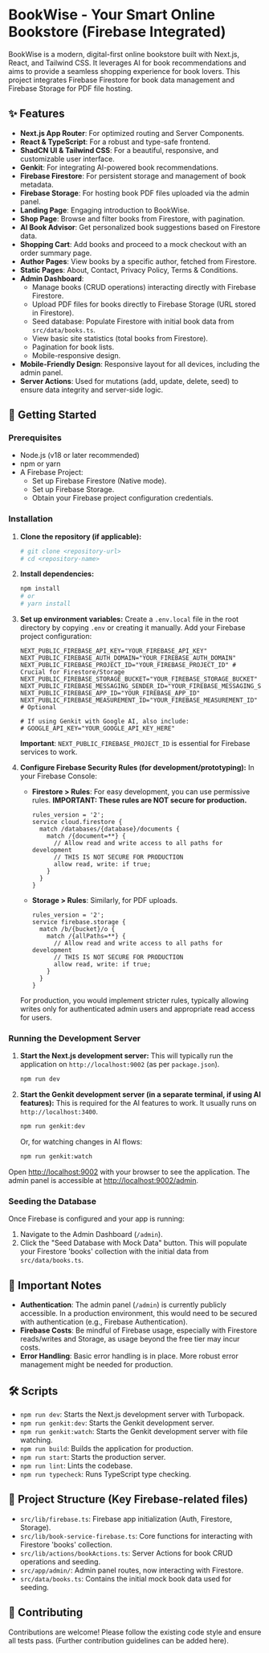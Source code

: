 # BookWise - Your Smart Online Bookstore (Firebase Integrated)

BookWise is a modern, digital-first online bookstore built with Next.js, React, and Tailwind CSS. It leverages AI for book recommendations and aims to provide a seamless shopping experience for book lovers. This project integrates Firebase Firestore for book data management and Firebase Storage for PDF file hosting.

## ✨ Features

*   **Next.js App Router**: For optimized routing and Server Components.
*   **React & TypeScript**: For a robust and type-safe frontend.
*   **ShadCN UI & Tailwind CSS**: For a beautiful, responsive, and customizable user interface.
*   **Genkit**: For integrating AI-powered book recommendations.
*   **Firebase Firestore**: For persistent storage and management of book metadata.
*   **Firebase Storage**: For hosting book PDF files uploaded via the admin panel.
*   **Landing Page**: Engaging introduction to BookWise.
*   **Shop Page**: Browse and filter books from Firestore, with pagination.
*   **AI Book Advisor**: Get personalized book suggestions based on Firestore data.
*   **Shopping Cart**: Add books and proceed to a mock checkout with an order summary page.
*   **Author Pages**: View books by a specific author, fetched from Firestore.
*   **Static Pages**: About, Contact, Privacy Policy, Terms & Conditions.
*   **Admin Dashboard**:
    *   Manage books (CRUD operations) interacting directly with Firebase Firestore.
    *   Upload PDF files for books directly to Firebase Storage (URL stored in Firestore).
    *   Seed database: Populate Firestore with initial book data from `src/data/books.ts`.
    *   View basic site statistics (total books from Firestore).
    *   Pagination for book lists.
    *   Mobile-responsive design.
*   **Mobile-Friendly Design**: Responsive layout for all devices, including the admin panel.
*   **Server Actions**: Used for mutations (add, update, delete, seed) to ensure data integrity and server-side logic.

## 🚀 Getting Started

### Prerequisites

*   Node.js (v18 or later recommended)
*   npm or yarn
*   A Firebase Project:
    *   Set up Firebase Firestore (Native mode).
    *   Set up Firebase Storage.
    *   Obtain your Firebase project configuration credentials.

### Installation

1.  **Clone the repository (if applicable):**
    ```bash
    # git clone <repository-url>
    # cd <repository-name>
    ```

2.  **Install dependencies:**
    ```bash
    npm install
    # or
    # yarn install
    ```

3.  **Set up environment variables:**
    Create a `.env.local` file in the root directory by copying `.env` or creating it manually. Add your Firebase project configuration:
    ```env
    NEXT_PUBLIC_FIREBASE_API_KEY="YOUR_FIREBASE_API_KEY"
    NEXT_PUBLIC_FIREBASE_AUTH_DOMAIN="YOUR_FIREBASE_AUTH_DOMAIN"
    NEXT_PUBLIC_FIREBASE_PROJECT_ID="YOUR_FIREBASE_PROJECT_ID" # Crucial for Firestore/Storage
    NEXT_PUBLIC_FIREBASE_STORAGE_BUCKET="YOUR_FIREBASE_STORAGE_BUCKET"
    NEXT_PUBLIC_FIREBASE_MESSAGING_SENDER_ID="YOUR_FIREBASE_MESSAGING_SENDER_ID"
    NEXT_PUBLIC_FIREBASE_APP_ID="YOUR_FIREBASE_APP_ID"
    NEXT_PUBLIC_FIREBASE_MEASUREMENT_ID="YOUR_FIREBASE_MEASUREMENT_ID" # Optional

    # If using Genkit with Google AI, also include:
    # GOOGLE_API_KEY="YOUR_GOOGLE_API_KEY_HERE"
    ```
    **Important**: `NEXT_PUBLIC_FIREBASE_PROJECT_ID` is essential for Firebase services to work.

4.  **Configure Firebase Security Rules (for development/prototyping):**
    In your Firebase Console:

    *   **Firestore > Rules**: For easy development, you can use permissive rules. **IMPORTANT: These rules are NOT secure for production.**
        ```
        rules_version = '2';
        service cloud.firestore {
          match /databases/{database}/documents {
            match /{document=**} {
              // Allow read and write access to all paths for development
              // THIS IS NOT SECURE FOR PRODUCTION
              allow read, write: if true;
            }
          }
        }
        ```

    *   **Storage > Rules**: Similarly, for PDF uploads.
        ```
        rules_version = '2';
        service firebase.storage {
          match /b/{bucket}/o {
            match /{allPaths=**} {
              // Allow read and write access to all paths for development
              // THIS IS NOT SECURE FOR PRODUCTION
              allow read, write: if true;
            }
          }
        }
        ```
    For production, you would implement stricter rules, typically allowing writes only for authenticated admin users and appropriate read access for users.

### Running the Development Server

1.  **Start the Next.js development server:**
    This will typically run the application on `http://localhost:9002` (as per `package.json`).
    ```bash
    npm run dev
    ```

2.  **Start the Genkit development server (in a separate terminal, if using AI features):**
    This is required for the AI features to work. It usually runs on `http://localhost:3400`.
    ```bash
    npm run genkit:dev
    ```
    Or, for watching changes in AI flows:
    ```bash
    npm run genkit:watch
    ```

Open [http://localhost:9002](http://localhost:9002) with your browser to see the application.
The admin panel is accessible at [http://localhost:9002/admin](http://localhost:9002/admin).

### Seeding the Database

Once Firebase is configured and your app is running:
1.  Navigate to the Admin Dashboard (`/admin`).
2.  Click the "Seed Database with Mock Data" button. This will populate your Firestore 'books' collection with the initial data from `src/data/books.ts`.

## 📝 Important Notes

*   **Authentication**: The admin panel (`/admin`) is currently publicly accessible. In a production environment, this would need to be secured with authentication (e.g., Firebase Authentication).
*   **Firebase Costs**: Be mindful of Firebase usage, especially with Firestore reads/writes and Storage, as usage beyond the free tier may incur costs.
*   **Error Handling**: Basic error handling is in place. More robust error management might be needed for production.

## 🛠️ Scripts

*   `npm run dev`: Starts the Next.js development server with Turbopack.
*   `npm run genkit:dev`: Starts the Genkit development server.
*   `npm run genkit:watch`: Starts the Genkit development server with file watching.
*   `npm run build`: Builds the application for production.
*   `npm run start`: Starts the production server.
*   `npm run lint`: Lints the codebase.
*   `npm run typecheck`: Runs TypeScript type checking.

## 📁 Project Structure (Key Firebase-related files)

*   `src/lib/firebase.ts`: Firebase app initialization (Auth, Firestore, Storage).
*   `src/lib/book-service-firebase.ts`: Core functions for interacting with Firestore 'books' collection.
*   `src/lib/actions/bookActions.ts`: Server Actions for book CRUD operations and seeding.
*   `src/app/admin/`: Admin panel routes, now interacting with Firestore.
*   `src/data/books.ts`: Contains the initial mock book data used for seeding.

## 🤝 Contributing

Contributions are welcome! Please follow the existing code style and ensure all tests pass. (Further contribution guidelines can be added here).
